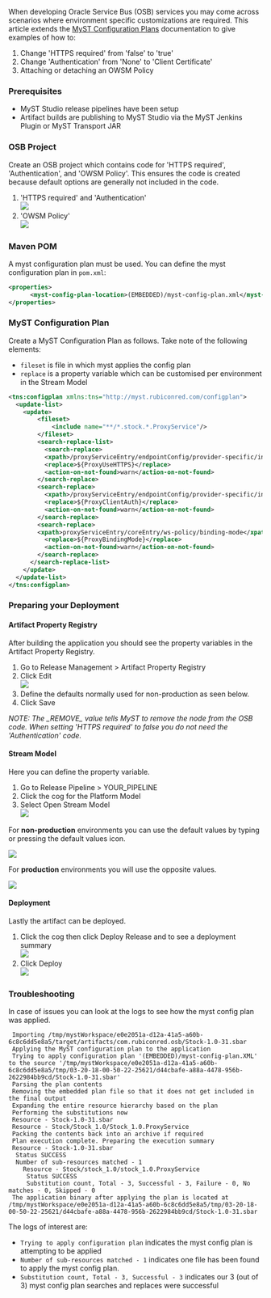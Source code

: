 When developing Oracle Service Bus (OSB) services you may come across scenarios where environment specific customizations are required. This article extends the [MyST Configuration Plans](https://docs.rubiconred.com/myst-studio/howtos/use-myst-generic-configuration-plans.html) documentation to give examples of how to:

1. Change 'HTTPS required' from 'false' to 'true'
2. Change 'Authentication' from 'None' to 'Client Certificate'
3. Attaching or detaching an OWSM Policy


### Prerequisites

* MyST Studio release pipelines have been setup
* Artifact builds are publishing to MyST Studio via the MyST Jenkins Plugin or MyST Transport JAR

### OSB Project

Create an OSB project which contains code for 'HTTPS required', 'Authentication', and 'OWSM Policy'. This ensures the code is created because default options are generally not included in the code.

1. 'HTTPS required' and 'Authentication'<br>![](img/osb-change-transport-details-osb02.png)
2. 'OWSM Policy'<br>![](img/osb-change-transport-details-osb01.png)

### Maven POM

A myst configuration plan must be used. You can define the myst configuration plan in `pom.xml`:

```xml
<properties>
      <myst-config-plan-location>(EMBEDDED)/myst-config-plan.xml</myst-config-plan-location>
</properties>
```

### MyST Configuration Plan

Create a MyST Configuration Plan as follows. Take note of the following elements:

* `fileset` is file in which myst applies the config plan
* `replace` is a property variable which can be customised per environment in the Stream Model


```xml
<tns:configplan xmlns:tns="http://myst.rubiconred.com/configplan">
  <update-list>
    <update>
        <fileset>
            <include name="**/*.stock.*.ProxyService"/>
        </fileset>
        <search-replace-list>
          <search-replace>
          <xpath>/proxyServiceEntry/endpointConfig/provider-specific/inbound-properties/use-https</xpath>
          <replace>${ProxyUseHTTPS}</replace>
          <action-on-not-found>warn</action-on-not-found>
        </search-replace>
        <search-replace>
          <xpath>/proxyServiceEntry/endpointConfig/provider-specific/inbound-properties/client-authentication</xpath>
          <replace>${ProxyClientAuth}</replace>
          <action-on-not-found>warn</action-on-not-found>
        </search-replace>
        <search-replace>
        <xpath>proxyServiceEntry/coreEntry/ws-policy/binding-mode</xpath>
          <replace>${ProxyBindingMode}</replace>
          <action-on-not-found>warn</action-on-not-found>
        </search-replace>
      </search-replace-list>
    </update>
  </update-list>
</tns:configplan>
```

### Preparing your Deployment

#### Artifact Property Registry

After building the application you should see the property variables in the Artifact Property Registry.

1. Go to Release Management > Artifact Property Registry
2. Click Edit<br>![](img/osb-change-transport-details-stream_model01.png)
3. Define the defaults normally used for non-production as seen below.
4. Click Save

*NOTE: The _\_REMOVE\__ value tells MyST to remove the node from the OSB code. When setting 'HTTPS required' to false you do not need the 'Authentication' code.*

#### Stream Model

Here you can define the property variable.

1. Go to Release Pipeline > YOUR_PIPELINE
2. Click the cog for the Platform Model
3. Select Open Stream Model<br>![](img/osb-change-transport-details-stream_model02.png)



For **non-production** environments you can use the default values by typing or pressing the default values icon.

![](img/osb-change-transport-details-stream_model03_nonprod.png)

For **production** environments you will use the opposite values.

![](img/osb-change-transport-details-stream_model03_prod.png)

#### Deployment

Lastly the artifact can be deployed.

1. Click the cog then click Deploy Release and to see a deployment summary<br>![](img/osb-change-transport-details-deploy01.png)
2. Click Deploy<br>![](img/osb-change-transport-details-deploy02.png)

### Troubleshooting

In case of issues you can look at the logs to see how the myst config plan was applied.

```
 Importing /tmp/mystWorkspace/e0e2051a-d12a-41a5-a60b-6c8c6dd5e8a5/target/artifacts/com.rubiconred.osb/Stock-1.0-31.sbar
 Applying the MyST configuration plan to the application
 Trying to apply configuration plan '(EMBEDDED)/myst-config-plan.XML' to the source '/tmp/mystWorkspace/e0e2051a-d12a-41a5-a60b-6c8c6dd5e8a5/tmp/03-20-18-00-50-22-25621/d44cbafe-a88a-4478-956b-2622984bb9cd/Stock-1.0-31.sbar'
 Parsing the plan contents
 Removing the embedded plan file so that it does not get included in the final output
 Expanding the entire resource hierarchy based on the plan
 Performing the substitutions now
 Resource - Stock-1.0-31.sbar
 Resource - Stock/Stock_1.0/Stock_1.0.ProxyService
 Packing the contents back into an archive if required
 Plan execution complete. Preparing the execution summary
 Resource - Stock-1.0-31.sbar
  Status SUCCESS
  Number of sub-resources matched - 1
    Resource - Stock/stock_1.0/stock_1.0.ProxyService
     Status SUCCESS
     Substitution count, Total - 3, Successful - 3, Failure - 0, No matches - 0, Skipped - 0
 The application binary after applying the plan is located at /tmp/mystWorkspace/e0e2051a-d12a-41a5-a60b-6c8c6dd5e8a5/tmp/03-20-18-00-50-22-25621/d44cbafe-a88a-4478-956b-2622984bb9cd/Stock-1.0-31.sbar

```

The logs of interest are:

* `Trying to apply configuration plan` indicates the myst config plan is attempting to be applied
* `Number of sub-resources matched - 1` indicates one file has been found to apply the myst config plan.
* `Substitution count, Total - 3, Successful - 3` indicates our 3 (out of 3) myst config plan searches and replaces were successful





